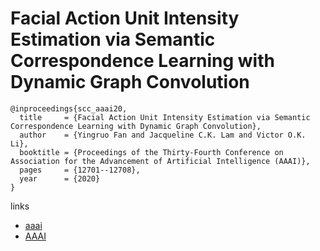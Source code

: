 # Facial Action Unit Intensity Estimation via Semantic Correspondence Learning with Dynamic Graph Convolution

```
@inproceedings{scc_aaai20,
  title     = {Facial Action Unit Intensity Estimation via Semantic Correspondence Learning with Dynamic Graph Convolution},
  author    = {Yingruo Fan and Jacqueline C.K. Lam and Victor O.K. Li},
  booktitle = {Proceedings of the Thirty-Fourth Conference on Association for the Advancement of Artificial Intelligence (AAAI)},
  pages	    = {12701--12708},
  year      = {2020}
}
```

links
- [aaai](https://aaai.org/Papers/AAAI/2020GB/AAAI-FanY.6827.pdf)
- [AAAI](https://aaai.org/ojs/index.php/AAAI/article/view/6963)